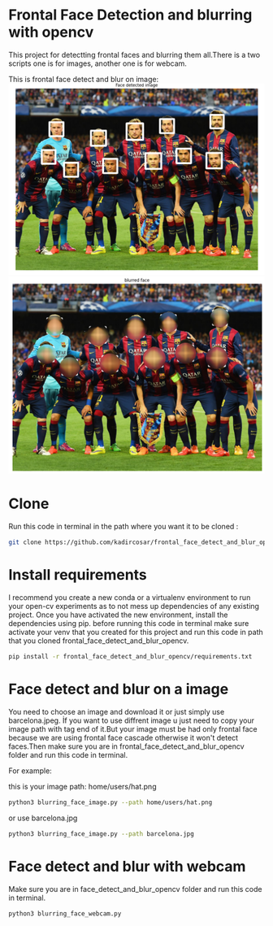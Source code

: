 # Frontal Face Detection and blurring with opencv

This project for detectting frontal faces and blurring them all.There is a two scripts one is for images, another one is for webcam.

This is frontal face detect and blur on image:
![](images/1.png)
![](images/2.png)
   
# Clone 
Run this code in terminal in the path  where you want it to be cloned :

```bash
git clone https://github.com/kadircosar/frontal_face_detect_and_blur_opencv.git
```

# Install requirements
I recommend you create a new conda or a virtualenv environment to run your open-cv experiments as to not mess up dependencies of any existing project. Once you have activated the new environment, install the dependencies using pip.
before running this code in terminal make sure activate your venv that you created for this project and run this code in path that you cloned frontal_face_detect_and_blur_opencv.
```bash
pip install -r frontal_face_detect_and_blur_opencv/requirements.txt
```

# Face detect and blur on a image 
You need to choose an image and download it or just simply use barcelona.jpeg.
İf you want to use diffrent image u just need to copy your image path with tag end of it.But your image must be had only frontal face because we are using frontal face cascade otherwise it won't detect faces.Then make sure you are in frontal_face_detect_and_blur_opencv folder and run this code in terminal.

For example:

this is your image path: home/users/hat.png
```bash
python3 blurring_face_image.py --path home/users/hat.png
```
or use barcelona.jpg

```bash
python3 blurring_face_image.py --path barcelona.jpg
```
# Face detect and blur with webcam
 Make sure you are in face_detect_and_blur_opencv folder and run this code in terminal.
```bash
python3 blurring_face_webcam.py
```

